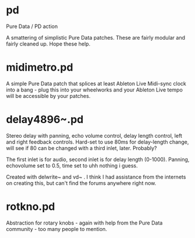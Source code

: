 # pd
Pure Data / PD action

A smattering of simplistic Pure Data patches. These are fairly modular and fairly cleaned up. Hope these help.


# midimetro.pd

A simple Pure Data patch that splices at least Ableton Live Midi-sync clock into a bang - plug this into your wheelworks and your Ableton Live tempo will be accessible by your patches.

# delay4896~.pd

Stereo delay with panning, echo volume control, delay length control, left and right feedback controls.
Hard-set to use 80ms for delay-length change, will see if 80 can be changed with a third inlet, later. Probably?

The first inlet is for audio, second inlet is for delay length (0-1000). 
Panning, echovolume set to 0.5, time set to uhh nothing i guess.

Created with delwrite~ and vd~ .
I think I had assistance from the internets on creating this, but can't find the forums anywhere right now. 

# rotkno.pd

Abstraction for rotary knobs - again with help from the Pure Data community - too many people to mention.
